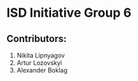 # ISD Initiative Group 6
## Contributors:
1. Nikita Lipnyagov
2. Artur Lozovskyi
3. Alexander Boklag
